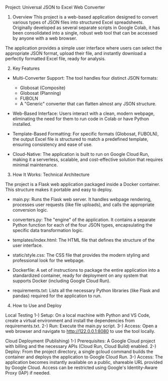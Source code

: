 Project: Universal JSON to Excel Web Converter

1. Overview
This project is a web-based application designed to convert various types of JSON files into structured Excel spreadsheets. Originally developed as several separate scripts in Google Colab, it has been consolidated into a single, robust web tool that can be accessed by anyone with a web browser.

The application provides a simple user interface where users can select the appropriate JSON format, upload their file, and instantly download a perfectly formatted Excel file, ready for analysis.

2. Key Features

- Multi-Converter Support: The tool handles four distinct JSON formats:
    - Globosat (Composite)
    - Globosat (Planning)
    - FUBOLN
    - A "Generic" converter that can flatten almost any JSON structure.

- Web-Based Interface: Users interact with a clean, modern webpage, eliminating the need for them to run code in Colab or have Python installed.

- Template-Based Formatting: For specific formats (Globosat, FUBOLN), the output Excel file is structured to match a predefined template, ensuring consistency and ease of use.

- Cloud-Native: The application is built to run on Google Cloud Run, making it a serverless, scalable, and cost-effective solution that requires minimal maintenance.

3. How It Works: Technical Architecture

The project is a Flask web application packaged inside a Docker container. This structure makes it portable and easy to deploy.

- main.py: Runs the Flask web server. It handles webpage rendering, processes user requests (like file uploads), and calls the appropriate conversion logic.

- converters.py: The "engine" of the application. It contains a separate Python function for each of the four JSON types, encapsulating the specific data transformation logic.

- templates/index.html: The HTML file that defines the structure of the user interface.

- static/style.css: The CSS file that provides the modern styling and professional look for the webpage.

- Dockerfile: A set of instructions to package the entire application into a standardized container, ready for deployment on any system that supports Docker (including Google Cloud Run).

- requirements.txt: Lists all the necessary Python libraries (like Flask and pandas) required for the application to run.

4. How to Use and Deploy

Local Testing
1-) Setup: On a local machine with Python and VS Code, create a virtual environment and install the dependencies from requirements.txt.
2-) Run: Execute the main.py script.
3-) Access: Open a web browser and navigate to http://122.0.0.1:8080 to use the tool locally.

Cloud Deployment (Publishing)
1-) Prerequisites: A Google Cloud project with billing and the necessary APIs (Cloud Run, Cloud Build) enabled.
2-) Deploy: From the project directory, a single gcloud command builds the container and deploys the application to Google Cloud Run.
3-) Access: The application becomes instantly available on a public, shareable URL provided by Google Cloud. Access can be restricted using Google's Identity-Aware Proxy (IAP) if needed.